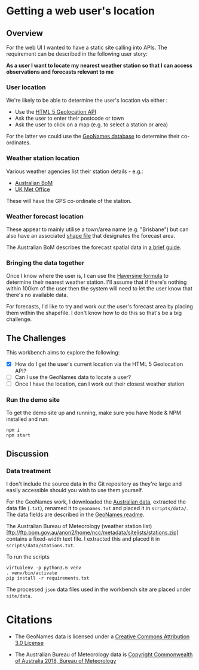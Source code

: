 # Getting a web user's location

## Overview

For the web UI I wanted to have a static site calling into APIs. The
requirement can be described in the following user story:

**As a user I want to locate my nearest weather station so that I can access
observations and forecasts relevant to me**

### User location

We're likely to be able to determine the user's location via either :

- Use the [HTML 5 Geolocation
  API](https://developer.mozilla.org/en-US/docs/Web/API/Geolocation_API)
- Ask the user to enter their postcode or town
- Ask the user to click on a map (e.g. to select a station or area)

For the latter we could use the [GeoNames database](http://www.geonames.org/) to
determine their co-ordinates.

### Weather station location

Various weather agencies list their station details - e.g.:

- [Australian BoM](http://www.bom.gov.au/climate/data/stations/)
- [UK Met
  Office](https://www.metoffice.gov.uk/public/weather/climate-network/#?tab=climateNetwork)

These will have the GPS co-ordinate of the station.

### Weather forecast location

These appear to mainly utilise a town/area name (e.g. "Brisbane") but can also
have an associated [shape file](https://en.wikipedia.org/wiki/Shapefile) that
designates the forecast area.

The Australian BoM describes the forecast spatial data in [a brief
guide](http://reg.bom.gov.au/catalogue/spatialdata.pdf).

### Bringing the data together

Once I know where the user is, I can use the [Haversine
formula](https://en.wikipedia.org/wiki/Haversine_formula) to determine their
nearest weather station. I'll assume that if there's nothing within 100km of the
user then the system will need to let the user know that there's no available
data.

For forecasts, I'd like to try and work out the user's forecast area by placing
them within the shapefile. I don't know how to do this so that's be a big challenge.

## The Challenges

This workbench aims to explore the following:

- [x] How do I get the user's current location via the HTML 5 Geolocation API?
- [ ] Can I use the GeoNames data to locate a user?
- [ ] Once I have the location, can I work out their closest weather station

### Run the demo site

To get the demo site up and running, make sure you have Node & NPM installed and
run:

    npm i
    npm start

## Discussion

### Data treatment

I don't include the source data in the Git repository as they're large and
easily accessible should you wish to use them yourself.

For the GeoNames work, I downloaded the [Australian
data](http://download.geonames.org/export/dump/AU.zip), extracted the data file
(`.txt`), renamed it to `geonames.txt` and placed it in `scripts/data/`. The
data fields are described in the [GeoNames
readme](http://download.geonames.org/export/dump/readme.txt).

The Australian Bureau of Meteorology (weather station
list)[ftp://ftp.bom.gov.au/anon2/home/ncc/metadata/sitelists/stations.zip]
contains a fixed-width text file. I extracted this and placed it in
`scripts/data/stations.txt`.

To run the scripts

    virtualenv -p python3.6 venv
    . venv/bin/activate
    pip install -r requirements.txt

The processed `json` data files used in the workbench site are placed under `site/data`.

# Citations

- The GeoNames data is licensed under a [Creative Commons Attribution 3.0
  License](http://creativecommons.org/licenses/by/3.0/)

- The Australian Bureau of Meteorology data is [Copyright Commonwealth of Australia 2018, Bureau of Meteorology](http://www.bom.gov.au/other/copyright.shtml?ref=ftr)
